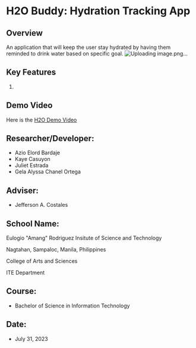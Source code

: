 # H2O Buddy: Hydration Tracking App



## Overview
An application that will keep the user stay hydrated by having them reminded to drink water based on specific goal.
![Uploading image.png…]()


## Key Features
1. 

## Demo Video
Here is the
[H2O Demo Video](https://drive.google.com/file/d/1h85f2FTU7KrRKcLfqcU0TxsmpbjGf6IP/view?fbclid=IwAR0Q_u9oceODJJNmV77efBf47taZ9oWmvytC9T-LCw0YPPSNtLYi6SehLjA)
## Researcher/Developer:
- Azio Elord Bardaje
- Kaye Casuyon
- Juliet Estrada
- Gela Alyssa Chanel Ortega
## Adviser:
- Jefferson A. Costales
## School Name:
Eulogio "Amang" Rodriguez Insitute of Science and Technology<br>

Nagtahan, Sampaloc, Manila, Philippines<br>

College of Arts and Sciences<br>

ITE Department
## Course:
- Bachelor of Science in Information Technology

## Date: 
- July 31, 2023

